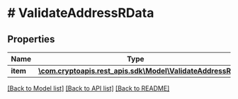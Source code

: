 # # ValidateAddressRData

## Properties

Name | Type | Description | Notes
------------ | ------------- | ------------- | -------------
**item** | [**\com.cryptoapis.rest_apis.sdk\Model\ValidateAddressRI**](ValidateAddressRI.md) |  |

[[Back to Model list]](../../README.md#models) [[Back to API list]](../../README.md#endpoints) [[Back to README]](../../README.md)
